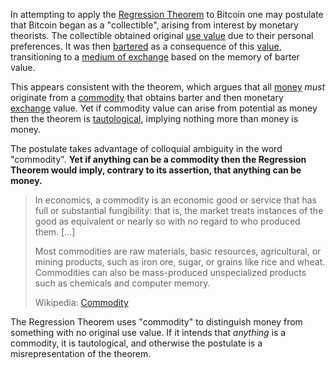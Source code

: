 In attempting to apply the [Regression Theorem](Regression-Fallacy) to Bitcoin one may postulate that Bitcoin began as a "collectible", arising from interest by monetary theorists. The collectible obtained original [use value](https://en.m.wikipedia.org/wiki/Use_value) due to their personal preferences. It was then [bartered](https://en.m.wikipedia.org/wiki/Barter) as a consequence of this [value](Glossary#value), transitioning to a [medium of exchange](https://en.m.wikipedia.org/wiki/Medium_of_exchange) based on the memory of barter value.

This appears consistent with the theorem, which argues that all [money](Money-Taxonomy) *must* originate from a [commodity](https://en.m.wikipedia.org/wiki/Commodity) that obtains barter and then monetary [exchange](Glossary#exchange) value. Yet if commodity value can arise from potential as money then the theorem is [tautological](https://en.m.wikipedia.org/wiki/Tautology_(logic)), implying nothing more than money is money.

The postulate takes advantage of colloquial ambiguity in the word "commodity". **Yet if anything can be a commodity then the Regression Theorem would imply, contrary to its assertion, that anything can be money.**

> In economics, a commodity is an economic good or service that has full or substantial fungibility: that is, the market treats instances of the good as equivalent or nearly so with no regard to who produced them. [...]
>
>  Most commodities are raw materials, basic resources, agricultural, or mining products, such as iron ore, sugar, or grains like rice and wheat. Commodities can also be mass-produced unspecialized products such as chemicals and computer memory.
>
> Wikipedia: [Commodity](https://en.m.wikipedia.org/wiki/Commodity)

The Regression Theorem uses "commodity" to distinguish money from something with no original use value. If it intends that *anything* is a commodity, it is tautological, and otherwise the postulate is a misrepresentation of the theorem.